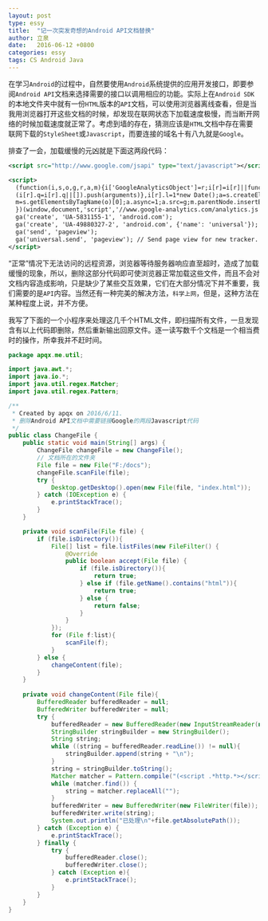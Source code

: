 ```yaml
---
layout: post
type: essy
title:  "记一次突发奇想的Android API文档替换"
author: 立泉
date:   2016-06-12 +0800
categories: essy
tags: CS Android Java
---
```


在学习`Android`的过程中，自然要使用`Android`系统提供的应用开发接口，即要参阅`Android API`文档来选择需要的接口以调用相应的功能。实际上在`Android SDK`的本地文件夹中就有一份`HTML`版本的`API`文档，可以使用浏览器离线查看，但是当我用浏览器打开这些文档的时候，却发现在联网状态下加载速度极慢，而当断开网络的时候加载速度就正常了。考虑到墙的存在，猜测应该是`HTML`文档中存在需要联网下载的`StyleSheet`或`Javascript`，而要连接的域名十有八九就是`Google`。

排查了一会，加载缓慢的元凶就是下面这两段代码：

```xml
<script src="http://www.google.com/jsapi" type="text/javascript"></script>

<script>
  (function(i,s,o,g,r,a,m){i['GoogleAnalyticsObject']=r;i[r]=i[r]||function(){
  (i[r].q=i[r].q||[]).push(arguments)},i[r].l=1*new Date();a=s.createElement(o),
  m=s.getElementsByTagName(o)[0];a.async=1;a.src=g;m.parentNode.insertBefore(a,m)
  })(window,document,'script','//www.google-analytics.com/analytics.js','ga');
  ga('create', 'UA-5831155-1', 'android.com');
  ga('create', 'UA-49880327-2', 'android.com', {'name': 'universal'});  // New tracker);
  ga('send', 'pageview');
  ga('universal.send', 'pageview'); // Send page view for new tracker.
</script>
```

“正常”情况下无法访问的远程资源，浏览器等待服务器响应直至超时，造成了加载缓慢的现象，所以，删除这部分代码即可使浏览器正常加载这些文件，而且不会对文档内容造成影响，只是缺少了某些交互效果，它们在大部分情况下并不重要，我们需要的是`API`内容。当然还有一种完美的解决方法，`科学上网`，但是，这种方法在某种程度上说，并不方便。

我写了下面的一个小程序来处理这几千个HTML文件，即扫描所有文件，一旦发现含有以上代码即删除，然后重新输出回原文件。逐一读写数千个文档是一个相当费时的操作，所幸我并不赶时间。

```java
package apqx.me.util;

import java.awt.*;
import java.io.*;
import java.util.regex.Matcher;
import java.util.regex.Pattern;

/**
 * Created by apqx on 2016/6/11.
 * 删除Android API文档中需要链接Google的两段Javascript代码
 */
public class ChangeFile {
    public static void main(String[] args) {
        ChangeFile changeFile = new ChangeFile();
        // 文档所在的文件夹
        File file = new File("F:/docs");
        changeFile.scanFile(file);
        try {
            Desktop.getDesktop().open(new File(file, "index.html"));
        } catch (IOException e) {
            e.printStackTrace();
        }
    }

    private void scanFile(File file) {
        if (file.isDirectory()){
            File[] list = file.listFiles(new FileFilter() {
                @Override
                public boolean accept(File file) {
                    if (file.isDirectory()){
                        return true;
                    } else if (file.getName().contains("html")){
                        return true;
                    } else {
                        return false;
                    }
                }
            });
            for (File f:list){
                scanFile(f);
            }
        } else {
            changeContent(file);
        }
    }
    
    private void changeContent(File file){
        BufferedReader bufferedReader = null;
        BufferedWriter bufferedWriter = null;
        try {
            bufferedReader = new BufferedReader(new InputStreamReader(new FileInputStream(file)));
            StringBuilder stringBuilder = new StringBuilder();
            String string;
            while ((string = bufferedReader.readLine()) != null){
                stringBuilder.append(string + "\n");
            }
            string = stringBuilder.toString();
            Matcher matcher = Pattern.compile("(<script .*http.*></script>)|((?s)<script>\n.*tracker\\.\n</script>)").matcher(string);
            while (matcher.find()) {
                string = matcher.replaceAll("");
            }
            bufferedWriter = new BufferedWriter(new FileWriter(file));
            bufferedWriter.write(string);
            System.out.println("已处理\n"+file.getAbsolutePath());
        } catch (Exception e) {
            e.printStackTrace();
        } finally {
            try {
                bufferedReader.close();
                bufferedWriter.close();
            } catch (Exception e){
                e.printStackTrace();
            }
        }
    }
}
```
